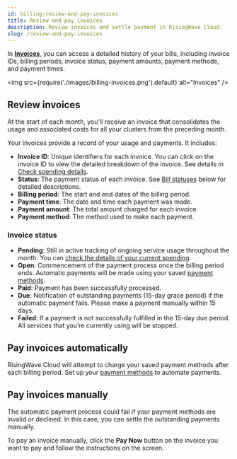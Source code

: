 ```yaml
---
id: billing-review-and-pay-invoices
title: Review and pay invoices
description: Review invoices and settle payment in RisingWave Cloud.
slug: /review-and-pay-invoices
---
```


In [**Invoices**](https://cloud.risingwave.com/billing/invoices/), you can access a detailed history of your bills, including invoice IDs, billing periods, invoice status, payment amounts, payment methods, and payment times.

<img
   src={require('./images/billing-invoices.png').default}
   alt="Invoices"
/>

## Review invoices

At the start of each month, you'll receive an invoice that consolidates the usage and associated costs for all your clusters from the preceding month.

Your invoices provide a record of your usage and payments. It includes:

- **Invoice ID**: Unique identifiers for each invoice. You can click on the invoice ID to view the detailed breakdown of the invoice. See details in [Check spending details](/cloud/billing-check-spending-details.md).
- **Status**: The payment status of each invoice. See [Bill statuses](#bill-statuses) below for detailed descriptions.
- **Billing period**: The start and end dates of the billing period.
- **Payment time**: The date and time each payment was made.
- **Payment amount**: The total amount charged for each invoice.
- **Payment method**: The method used to make each payment.

### Invoice status

- **Pending**: Still in active tracking of ongoing service usage throughout the month. You can [check the details of your current spending](/cloud/billing-check-spending-details.md#check-current-spending).
- **Open**: Commencement of the payment process once the billing period ends. Automatic payments will be made using your saved [payment methods](/cloud/billing-manage-payment-methods.md).
- **Paid**: Payment has been successfully processed.
- **Due**: Notification of outstanding payments (15-day grace period) if the automatic payment fails. Please make a payment manually within 15 days.
- **Failed**: If a payment is not successfully fulfilled in the 15-day due period. All services that you’re currently using will be stopped.

## Pay invoices automatically

RisingWave Cloud will attempt to charge your saved payment methods after each billing period. Set up your [payment methods](/cloud/billing-manage-payment-methods.md) to automate payments.

## Pay invoices manually

The automatic payment process could fail if your payment methods are invalid or declined. In this case, you can settle the outstanding payments manually.

To pay an invoice manually, click the **Pay Now** button on the invoice you want to pay and follow the instructions on the screen.